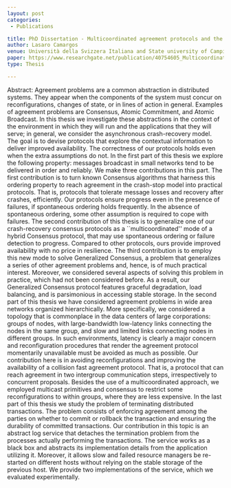 ```yaml
---
layout: post
categories:
 - Publications

title: PhD Dissertation - Multicoordinated agreement protocols and the log service
author: Lasaro Camargos
venue: Università della Svizzera Italiana and State university of Campinas
paper: https://www.researchgate.net/publication/40754605_Multicoordinated_agreement_protocols_and_the_log_service
type: Thesis

---
```

Abstract: Agreement problems are a common abstraction in distributed systems. They appear when the components of the system must concur on reconfigurations, changes of state, or in lines of action in general. Examples of agreement problems are Consensus, Atomic Commitment, and Atomic Broadcast. In this thesis we investigate these abstractions in the context of the environment in which they will run and the applications that they will serve; in general, we consider the asynchronous crash-recovery model. The goal is to devise protocols that explore the contextual information to deliver improved availability. The correctness of our protocols holds even when the extra assumptions do not. In the first part of this thesis we explore the following property: messages broadcast in small networks tend to be delivered in order and reliably. We make three contributions in this part. The first contribution is to turn known Consensus algorithms that harness this ordering property to reach agreement in the crash-stop model into practical protocols. That is, protocols that tolerate message losses and recovery after crashes, efficiently. Our protocols ensure progress even in the presence of failures, if spontaneous ordering holds frequently. In the absence of spontaneous ordering, some other assumption is required to cope with failures. The second contribution of this thesis is to generalize one of our crash-recovery consensus protocols as a ``multicoordinated'' mode of a hybrid Consensus protocol, that may use spontaneous ordering or failure detection to progress. Compared to other protocols, ours provide improved availability with no price in resilience. The third contribution is to employ this new mode to solve Generalized Consensus, a problem that generalizes a series of other agreement problems and, hence, is of much practical interest. Moreover, we considered several aspects of solving this problem in practice, which had not been considered before. As a result, our Generalized Consensus protocol features graceful degradation, load balancing, and is parsimonious in accessing stable storage. In the second part of this thesis we have considered agreement problems in wide area networks organized hierarchically. More specifically, we considered a topology that is commonplace in the data centers of large corporations: groups of nodes, with large-bandwidth low-latency links connecting the nodes in the same group, and slow and limited links connecting nodes in different groups. In such environments, latency is clearly a major concern and reconfiguration procedures that render the agreement protocol momentarily unavailable must be avoided as much as possible. Our contribution here is in avoiding reconfigurations and improving the availability of a collision fast agreement protocol. That is, a protocol that can reach agreement in two intergroup communication steps, irrespectively to concurrent proposals. Besides the use of a multicoordinated approach, we employed multicast primitives and consensus to restrict some reconfigurations to within groups, where they are less expensive. In the last part of this thesis we study the problem of terminating distributed transactions. The problem consists of enforcing agreement among the parties on whether to commit or rollback the transaction and ensuring the durability of committed transactions. Our contribution in this topic is an abstract log service that detaches the termination problem from the processes actually performing the transactions. The service works as a black box and abstracts its implementation details from the application utilizing it. Moreover, it allows slow and failed resource managers be re-started on different hosts without relying on the stable storage of the previous host. We provide two implementations of the service, which we evaluated experimentally.
